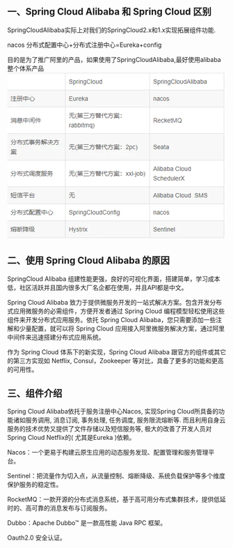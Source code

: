 
## 一、Spring Cloud Alibaba 和 Spring Cloud 区别

SpringCloudAlibaba实际上对我们的SpringCloud2.x和1.x实现拓展组件功能.

nacos 分布式配置中心+分布式注册中心=Eureka+config

目的是为了推广阿里的产品，如果使用了SpringCloudAlibaba,最好使用alibaba整个体系产品
![](./assets/spring_cloud_alibaba_1_1.webp)

## 二、使用 Spring Cloud Alibaba 的原因

SpringCloud Alibaba 组建性能更强，良好的可视化界面，搭建简单，学习成本低，社区活跃并且国内很多大厂名企都在使用，并且API都是中文。

Spring Cloud Alibaba 致力于提供微服务开发的一站式解决方案。包含开发分布式应用微服务的必需组件，方便开发者通过 Spring Cloud 编程模型轻松使用这些组件来开发分布式应用服务。依托 Spring Cloud Alibaba，您只需要添加一些注解和少量配置，就可以将 Spring Cloud 应用接入阿里微服务解决方案，通过阿里中间件来迅速搭建分布式应用系统。

作为 Spring Cloud 体系下的新实现，Spring Cloud Alibaba 跟官方的组件或其它的第三方实现如 Netflix, Consul，Zookeeper 等对比，具备了更多的功能和更高的可用性。

## 三、组件介绍

Spring Cloud Alibaba依托于服务注册中心Nacos, 实现Spring Cloud所具备的功能诸如服务调用, 消息订阅, 事务处理, 任务调度, 服务限流熔断等. 而且利用自身云服务的技术优势又提供了文件存储以及短信服务等, 极大的改善了开发人员对Spring Cloud Netflix的( 尤其是Eureka )依赖。

Nacos：一个更易于构建云原生应用的动态服务发现、配置管理和服务管理平台。

Sentinel：把流量作为切入点，从流量控制、熔断降级、系统负载保护等多个维度保护服务的稳定性。

RocketMQ：一款开源的分布式消息系统，基于高可用分布式集群技术，提供低延时的、高可靠的消息发布与订阅服务。

Dubbo：Apache Dubbo™ 是一款高性能 Java RPC 框架。

Oauth2.0 安全认证。


